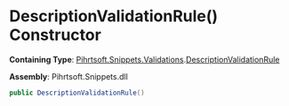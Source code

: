 # DescriptionValidationRule\(\) Constructor

**Containing Type**: [Pihrtsoft.Snippets.Validations](../../README.md)\.[DescriptionValidationRule](../README.md)

**Assembly**: Pihrtsoft\.Snippets\.dll

```csharp
public DescriptionValidationRule()
```

